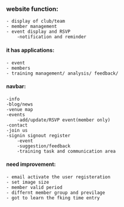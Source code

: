 ### website function:
    - display of club/team
    - member management 
    - event display and RSVP
        -notification and reminder



#### it has applications:
    - event    
    - members
    - training management/ analysis/ feedback/


#### navbar:
    -info
    -blog/news
    -venue map
    -events
        -add/update/RSVP event(member only)
    -contact
    -join us
    -signin signout register
        -event
        -suggestion/feedback
        -training task and communication area

#### need improvement:
    - email activate the user registeration
    - set image size
    - member valid period
    - differnt member group and previlage
    - got to learn the fking time entry

